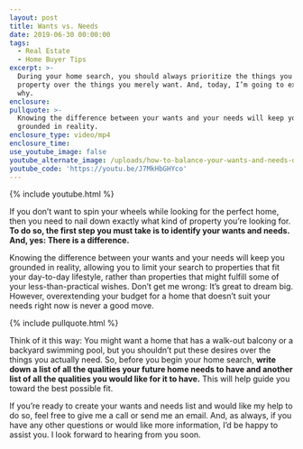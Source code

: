 ```yaml
---
layout: post
title: Wants vs. Needs
date: 2019-06-30 00:00:00
tags:
  - Real Estate
  - Home Buyer Tips
excerpt: >-
  During your home search, you should always prioritize the things you need in a
  property over the things you merely want. And, today, I’m going to explain
  why.
enclosure:
pullquote: >-
  Knowing the difference between your wants and your needs will keep you
  grounded in reality.
enclosure_type: video/mp4
enclosure_time:
use_youtube_image: false
youtube_alternate_image: /uploads/how-to-balance-your-wants-and-needs-during-a-home-search-youtube.jpg
youtube_code: 'https://youtu.be/J7MkHbGHYco'
---
```


{% include youtube.html %}

If you don’t want to spin your wheels while looking for the perfect home, then you need to nail down exactly what kind of property you’re looking for. **To do so, the first step you must take is to identify your wants and needs. And, yes: There is a difference.&nbsp;**

Knowing the difference between your wants and your needs will keep you grounded in reality, allowing you to limit your search to properties that fit your day-to-day lifestyle, rather than properties that might fulfill some of your less-than-practical wishes. Don’t get me wrong: It’s great to dream big. However, overextending your budget for a home that doesn’t suit your needs right now is never a good move.

{% include pullquote.html %}

Think of it this way: You might want a home that has a walk-out balcony or a backyard swimming pool, but you shouldn’t put these desires over the things you actually need. So, before you begin your home search, **write down a list of all the qualities your future home needs to have and another list of all the qualities you would like for it to have.** This will help guide you toward the best possible fit.&nbsp;

If you’re ready to create your wants and needs list and would like my help to do so, feel free to give me a call or send me an email. And, as always, if you have any other questions or would like more information, I’d be happy to assist you. I look forward to hearing from you soon.<br>&nbsp;
